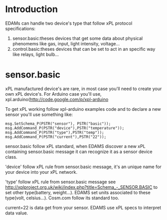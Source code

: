 # Introduction #

EDAMs can handle two device's type that follow xPL protocol specifications:

  1. sensor.basic:theses devices that get some data about physical phenomems like gas, input, light intensity, voltage...
  1. control.basic:theses devices that can be set to act in an specific way like relays, light bulb...


# sensor.basic #

xPL manufactured device's are rare, in most case you'll need to create your own xPL device's. For Arduino case you'll use, xpl.arduino(http://code.google.com/p/xpl-arduino

To get xPL working follow xpl-arduino examples code and to declare a new sensor you'll use something like:

```
msg.SetSchema_P(PSTR("sensor"), PSTR("basic")); 
msg.AddCommand_P(PSTR("device"),PSTR("temperature"));
msg.AddCommand_P(PSTR("type"),PSTR("temp"));
msg.AddCommand_P(PSTR("current"),PSTR("22"));
```

sensor.basic follow xPL standard, when EDAMS discover a new xPL containing sensor.basic message it can recognize it as a sensor device class.

'device' follow xPL rule from sensor.basic message, it's an unique name for your device into your xPL network.

'type' follow xPL rule from sensor.basic message see http://xplproject.org.uk/wiki/index.php?title=Schema_-_SENSOR.BASIC to set other type(battery, weight...). EDAMS set units associated to these type(volt, celsius...). Cosm.com follow its standard too.

current=22 is data get from your sensor. EDAMS use xPL specs to interpret data value.